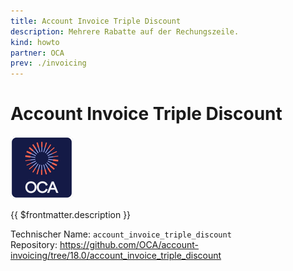 ```yaml
---
title: Account Invoice Triple Discount
description: Mehrere Rabatte auf der Rechungszeile.
kind: howto
partner: OCA
prev: ./invoicing
---
```


# Account Invoice Triple Discount

![icon_oca_app](attachments/icon_oca_app.png)

{{ $frontmatter.description }}

Technischer Name: `account_invoice_triple_discount`\
Repository: <https://github.com/OCA/account-invoicing/tree/18.0/account_invoice_triple_discount>
